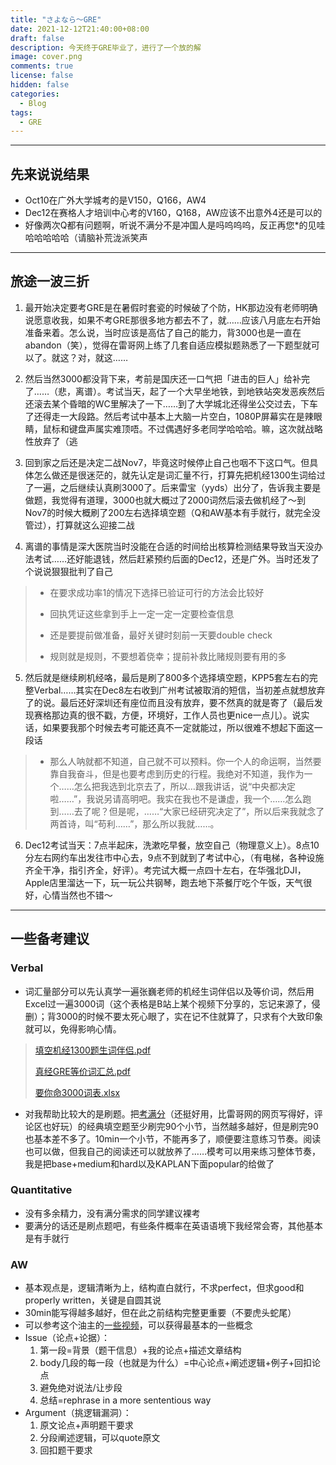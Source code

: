 ```yaml
---
title: "さよなら〜GRE"
date: 2021-12-12T21:40:00+08:00
draft: false
description: 今天终于GRE毕业了，进行了一个放的解
image: cover.png
comments: true
license: false
hidden: false
categories:
  - Blog
tags:
  - GRE
---
```


---
## 先来说说结果

* Oct10在广外大学城考的是V150，Q166，AW4
* Dec12在赛格人才培训中心考的V160，Q168，AW应该不出意外4还是可以的
* 好像两次Q都有问题啊，听说不满分不是冲国人是吗呜呜呜，反正再您*的见哇哈哈哈哈哈（请脑补荒泷派笑声

---
## 旅途一波三折

1. 最开始决定要考GRE是在暑假时套瓷的时候破了个防，HK那边没有老师明确说愿意收我，如果不考GRE那很多地方都去不了，就……应该八月底左右开始准备来着。怎么说，当时应该是高估了自己的能力，背3000也是一直在abandon（笑），觉得在雷哥网上练了几套自适应模拟题熟悉了一下题型就可以了。就这？对，就这……

2. 然后当然3000都没背下来，考前是国庆还一口气把「进击的巨人」给补完了……（悲，离谱）。考试当天，起了一个大早坐地铁，到地铁站突发恶疾然后还滚去某个昏暗的WC里解决了一下……到了大学城北还得坐公交过去，下车了还得走一大段路。然后考试中基本上大脑一片空白，1080P屏幕实在是辣眼睛，鼠标和键盘声属实难顶唔。不过偶遇好多老同学哈哈哈。嘛，这次就战略性放弃了（逃

3. 回到家之后还是决定二战Nov7，毕竟这时候停止自己也咽不下这口气。但具体怎么做还是很迷茫的，就先认定是词汇量不行，打算先把机经1300生词给过了一遍，之后继续认真刷3000了。后来雷宝（yyds）出分了，告诉我主要是做题，我觉得有道理，3000也就大概过了2000词然后滚去做机经了～到Nov7的时候大概刷了200左右选择填空题（Q和AW基本有手就行，就完全没管过），打算就这么迎接二战

4. 离谱的事情是深大医院当时没能在合适的时间给出核算检测结果导致当天没办法考试……还好能退钱，然后赶紧预约后面的Dec12，还是广外。当时还发了个说说狠狠批判了自己

>* 在要求成功率1的情况下选择已验证可行的方法会比较好
>
>* 回执凭证这些拿到手上一定一定一定要检查信息
>
>* 还是要提前做准备，最好关键时刻前一天要double check
>
>* 规则就是规则，不要想着侥幸；提前补救比赌规则要有用的多

5. 然后就是继续刷机经咯，最后是刷了800多个选择填空题，KPP5套左右的完整Verbal……其实在Dec8左右收到广州考试被取消的短信，当初差点就想放弃了的说。最后还好深圳还有座位而且没有放弃，要不然真的就是寄了（最后发现赛格那边真的很不戳，方便，环境好，工作人员也更nice一点儿）。说实话，如果要我那个时候去考可能还真不一定就能过，所以很难不想起下面这一段话

> * 那么人呐就都不知道，自己就不可以预料。你一个人的命运啊，当然要靠自我奋斗，但是也要考虑到历史的行程。我绝对不知道，我作为一个……怎么把我选到北京去了，所以…跟我讲话，说“中央都决定啦……”，我说另请高明吧。我实在我也不是谦虚，我一个……怎么跑到……去了呢？但是呢，……“大家已经研究决定了”，所以后来我就念了两首诗，叫“苟利……”，那么所以我就……。

6. Dec12考试当天：7点半起床，洗漱吃早餐，放空自己（物理意义上）。8点10分左右网约车出发往市中心去，9点不到就到了考试中心，（有电梯，各种设施齐全干净，指引齐全，好评）。考完试大概一点四十左右，在华强北DJI，Apple店里溜达一下，玩一玩公共钢琴，跑去地下茶餐厅吃个午饭，天气很好，心情当然也不错～

---
## 一些备考建议

### Verbal

* 词汇量部分可以先认真学一遍张巍老师的机经生词伴侣以及等价词，然后用Excel过一遍3000词（这个表格是B站上某个视频下分享的，忘记来源了，侵删）；背3000的时候不要太死心眼了，实在记不住就算了，只求有个大致印象就可以，免得影响心情。

> [填空机经1300题生词伴侣.pdf](https://github.com/ErcBunny/sharedDocs/raw/main/填空机经1300题生词伴侣.pdf)
>
> [真经GRE等价词汇总.pdf](https://github.com/ErcBunny/sharedDocs/raw/main/真经GRE等价词汇总.pdf)
>
> [要你命3000词表.xlsx](https://github.com/ErcBunny/sharedDocs/raw/main/要你命3000词表.xlsx)

* 对我帮助比较大的是刷题。把[考满分](https://gre.kmf.com)（还挺好用，比雷哥网的网页写得好，评论区也好玩）的经典填空题至少刷完90个小节，当然越多越好，但是刷完90也基本差不多了。10min一个小节，不能再多了，顺便要注意练习节奏。阅读也可以做，但我自己的阅读还可以就放养了……模考可以用来练习整体节奏，我是把base+medium和hard以及KAPLAN下面popular的给做了

### Quantitative

* 没有多余精力，没有满分需求的同学建议裸考
* 要满分的话还是刷点题吧，有些条件概率在英语语境下我经常会寄，其他基本是有手就行

### AW

* 基本观点是，逻辑清晰为上，结构直白就行，不求perfect，但求good和properly written，关键是自圆其说
* 30min能写得越多越好，但在此之前结构完整更重要（不要虎头蛇尾）
* 可以参考这个油主的[一些视频](https://www.youtube.com/watch?v=OFa8oeXXuoA)，可以获得最基本的一些概念
* Issue（论点+论据）：
  1. 第一段=背景（题干信息）+我的论点+描述文章结构
  2. body几段的每一段（也就是为什么）=中心论点+阐述逻辑+例子+回扣论点
  3. 避免绝对说法/让步段
  4. 总结=rephrase in a more sententious way
* Argument（挑逻辑漏洞）：
  1. 原文论点+声明题干要求
  2. 分段阐述逻辑，可以quote原文
  3. 回扣题干要求

